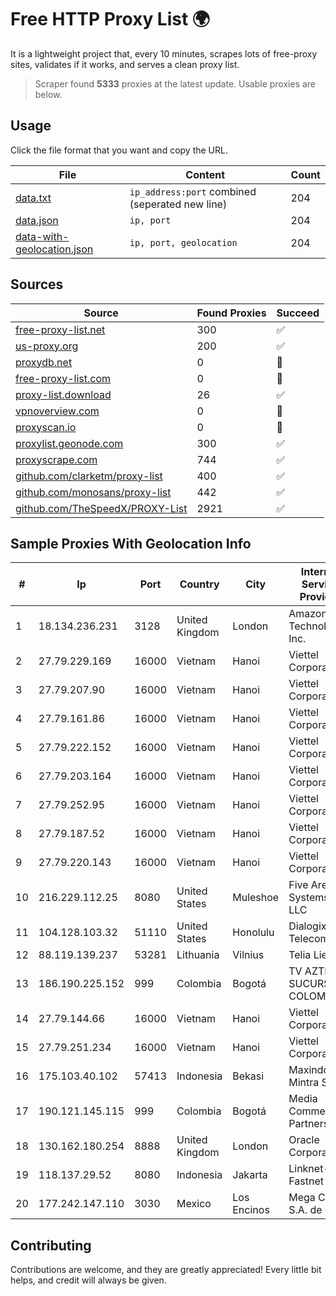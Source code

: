 
# Free HTTP Proxy List 🌍

It is a lightweight project that, every 10 minutes, scrapes lots of free-proxy sites, validates if it works, and serves a clean proxy list.


> Scraper found **5333** proxies at the latest update. Usable proxies are below.

## Usage

Click the file format that you want and copy the URL.


|File|Content|Count|
|----|-------|-----|
|[data.txt](https://raw.githubusercontent.com/themiralay/Proxy-List-World/master/data.txt)|`ip_address:port` combined (seperated new line)|204|
|[data.json](https://raw.githubusercontent.com/themiralay/Proxy-List-World/master/data.json)|`ip, port`|204|
|[data-with-geolocation.json](https://raw.githubusercontent.com/themiralay/Proxy-List-World/master/data-with-geolocation.json)|`ip, port, geolocation`|204|

## Sources

|Source|Found Proxies|Succeed|
|------|-------------|-------|
|[free-proxy-list.net](https://free-proxy-list.net)|300|✅|
|[us-proxy.org](https://www.us-proxy.org)|200|✅|
|[proxydb.net](http://proxydb.net)|0|🚫|
|[free-proxy-list.com](https://free-proxy-list.com/?page=&port=&type%5B%5D=http&type%5B%5D=https&up_time=0&search=Search)|0|🚫|
|[proxy-list.download](https://www.proxy-list.download/HTTP)|26|✅|
|[vpnoverview.com](https://vpnoverview.com/privacy/anonymous-browsing/free-proxy-servers)|0|🚫|
|[proxyscan.io](https://www.proxyscan.io)|0|🚫|
|[proxylist.geonode.com](https://proxylist.geonode.com/api/proxy-list?limit=300&page=1&sort_by=lastChecked&sort_type=desc&protocols=http,https)|300|✅|
|[proxyscrape.com](https://api.proxyscrape.com/v2/?request=displayproxies&protocol=http&timeout=10000&country=all&ssl=all&anonymity=all)|744|✅|
|[github.com/clarketm/proxy-list](https://raw.githubusercontent.com/clarketm/proxy-list/master/proxy-list-raw.txt)|400|✅|
|[github.com/monosans/proxy-list](https://raw.githubusercontent.com/monosans/proxy-list/main/proxies/http.txt)|442|✅|
|[github.com/TheSpeedX/PROXY-List](https://raw.githubusercontent.com/TheSpeedX/PROXY-List/master/http.txt)|2921|✅|


## Sample Proxies With Geolocation Info

|#|Ip|Port|Country|City|Internet Service Provider|
|-|--|----|-------|----|-------------------------|
|1|18.134.236.231|3128|United Kingdom|London|Amazon Technologies Inc.|
|2|27.79.229.169|16000|Vietnam|Hanoi|Viettel Corporation|
|3|27.79.207.90|16000|Vietnam|Hanoi|Viettel Corporation|
|4|27.79.161.86|16000|Vietnam|Hanoi|Viettel Corporation|
|5|27.79.222.152|16000|Vietnam|Hanoi|Viettel Corporation|
|6|27.79.203.164|16000|Vietnam|Hanoi|Viettel Corporation|
|7|27.79.252.95|16000|Vietnam|Hanoi|Viettel Corporation|
|8|27.79.187.52|16000|Vietnam|Hanoi|Viettel Corporation|
|9|27.79.220.143|16000|Vietnam|Hanoi|Viettel Corporation|
|10|216.229.112.25|8080|United States|Muleshoe|Five Area Systems, LLC|
|11|104.128.103.32|51110|United States|Honolulu|Dialogix Telecom|
|12|88.119.139.237|53281|Lithuania|Vilnius|Telia Lietuva|
|13|186.190.225.152|999|Colombia|Bogotá|TV AZTECA SUCURSAL COLOMBIA|
|14|27.79.144.66|16000|Vietnam|Hanoi|Viettel Corporation|
|15|27.79.251.234|16000|Vietnam|Hanoi|Viettel Corporation|
|16|175.103.40.102|57413|Indonesia|Bekasi|Maxindo Mintra Solusi|
|17|190.121.145.115|999|Colombia|Bogotá|Media Commerce Partners S.A|
|18|130.162.180.254|8888|United Kingdom|London|Oracle Corporation|
|19|118.137.29.52|8080|Indonesia|Jakarta|Linknet-Fastnet ASN|
|20|177.242.147.110|3030|Mexico|Los Encinos|Mega Cable, S.A. de C.V.|



## Contributing

Contributions are welcome, and they are greatly appreciated! Every
little bit helps, and credit will always be given.

